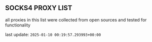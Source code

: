 ## SOCKS4 PROXY LIST

all proxies in this list were collected from open sources and tested for functionality

last update: `2025-01-10 00:19:57.293993+00:00`
